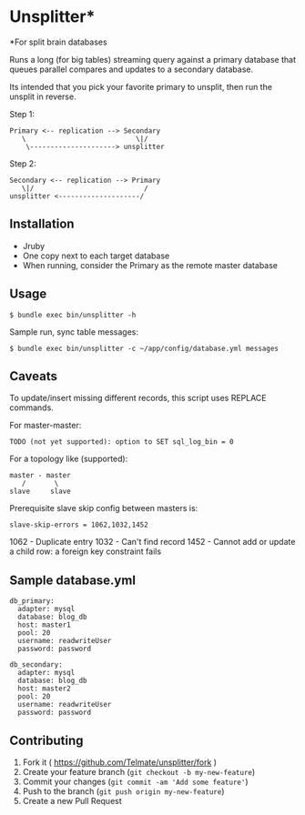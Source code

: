 # Unsplitter*
  *For split brain databases

 
Runs a long (for big tables) streaming query against a primary database that queues 
parallel compares and updates to a secondary database.

Its intended that you pick your favorite primary to unsplit, then run the unsplit in reverse.


Step 1:

    Primary <-- replication --> Secondary
       \                           \|/
        \---------------------> unsplitter


Step 2:
    
    Secondary <-- replication --> Primary
       \|/                           /
    unsplitter <--------------------/
        



## Installation

* Jruby
* One copy next to each target database
* When running, consider the Primary as the remote master database


## Usage

    $ bundle exec bin/unsplitter -h
    
  Sample run, sync table messages:
  
    $ bundle exec bin/unsplitter -c ~/app/config/database.yml messages 

## Caveats

To update/insert missing different records, this script uses REPLACE commands.

For master-master:
    
    TODO (not yet supported): option to SET sql_log_bin = 0

For a topology like (supported):

    master - master
       /       \
    slave     slave


Prerequisite slave skip config between masters is:

    slave-skip-errors = 1062,1032,1452

1062 - Duplicate entry
1032 - Can't find record
1452 - Cannot add or update a child row: a foreign key constraint fails



## Sample database.yml
    
    db_primary:
      adapter: mysql
      database: blog_db
      host: master1
      pool: 20
      username: readwriteUser
      password: password
    
    db_secondary:
      adapter: mysql
      database: blog_db
      host: master2
      pool: 20
      username: readwriteUser
      password: password

## Contributing

1. Fork it ( https://github.com/Telmate/unsplitter/fork )
2. Create your feature branch (`git checkout -b my-new-feature`)
3. Commit your changes (`git commit -am 'Add some feature'`)
4. Push to the branch (`git push origin my-new-feature`)
5. Create a new Pull Request
